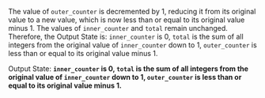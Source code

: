 The value of `outer_counter` is decremented by 1, reducing it from its original value to a new value, which is now less than or equal to its original value minus 1. The values of `inner_counter` and `total` remain unchanged. Therefore, the Output State is: `inner_counter` is 0, `total` is the sum of all integers from the original value of `inner_counter` down to 1, `outer_counter` is less than or equal to its original value minus 1.

Output State: **`inner_counter` is 0, `total` is the sum of all integers from the original value of `inner_counter` down to 1, `outer_counter` is less than or equal to its original value minus 1.**